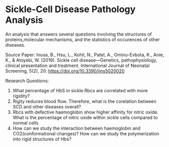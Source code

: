 # Sickle-Cell Disease Pathology Analysis
An analysis that answers several questions involving the structures of proteins,molecular
mechanisms, and the statistics of occurences of other diseases.

Source Paper: Inusa, B., Hsu, L., Kohli, N., Patel, A., Ominu-Evbota, K., Anie, K., & Atoyebi, W. (2019). Sickle cell disease—Genetics, pathophysiology, clinical presentation and treatment. International Journal of Neonatal Screening, 5(2), 20. https://doi.org/10.3390/ijns5020020

Research Questions:

1) What percentage of HbS in sickle Rbcs are correlated with more rigidity?
2) Rigity reduces blood flow. Therefore, what is the corelation between SCD and other diseases overall?
3) Rbcs with defective haemoglobin show higher affinity for nitric oxide. What is the percentage of nitric oxide within sickle cells compared to normal cells
4) How can we study the interaction between haemoglobin and CO2(conformational changes)? How can we study the polymerization into rigid structures of Hbs?
